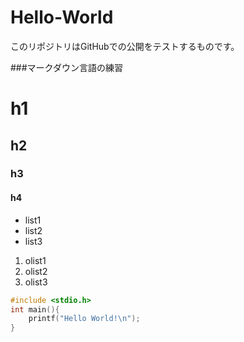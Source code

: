 Hello-World
===========

このリポジトリはGitHubでの公開をテストするものです。

###マークダウン言語の練習

# h1
## h2
### h3
#### h4

* list1
* list2
* list3

1. olist1
2. olist2
3. olist3

```c
#include <stdio.h>
int main(){
	printf("Hello World!\n");
}
```

